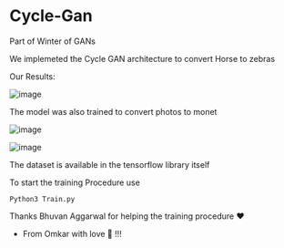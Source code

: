 # Cycle-Gan

Part of Winter of GANs

We implemeted the Cycle GAN architecture to convert Horse to zebras

Our Results:

![image](https://user-images.githubusercontent.com/62425457/103891340-aa646e80-510f-11eb-94b7-7d3eb77eb992.png)

The model was also trained to convert photos to monet

![image](https://user-images.githubusercontent.com/62425457/103891514-fdd6bc80-510f-11eb-86f1-89e75c3702af.png)

![image](https://user-images.githubusercontent.com/62425457/103891559-1050f600-5110-11eb-852c-04ec2eafece7.png)

The dataset is available in the tensorflow library itself

To start the training Procedure use

```
Python3 Train.py
```

Thanks Bhuvan Aggarwal for helping the training procedure ❤
 
 - From Omkar with love 💙 !!!


